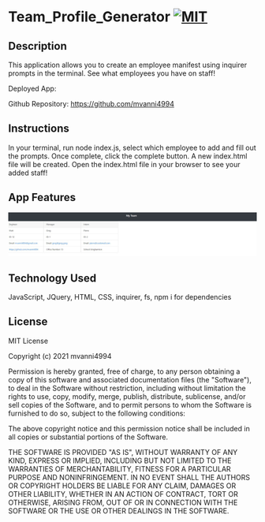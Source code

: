 # Team_Profile_Generator [![MIT](https://img.shields.io/badge/License-MIT-yellow.svg)](https://opensource.org/licenses/MIT)

## Description
This application allows you to create an employee manifest using inquirer prompts in the terminal. See what employees you have on staff!

Deployed App: 

Github Repository: https://github.com/mvanni4994

## Instructions
In your terminal, run node index.js, select which employee to add and fill out the prompts. Once complete, click the complete button. A new index.html file will be created. Open the index.html file in your browser to see your added staff!

## App Features

![Screenshot_Deployed_Website](https://github.com/mvanni4994/Team_Profile_Generator/blob/main/Capture.JPG?raw=true)

## Technology Used
JavaScript, JQuery, HTML, CSS, inquirer, fs, npm i for dependencies

## License

MIT License

Copyright (c) 2021 mvanni4994

Permission is hereby granted, free of charge, to any person obtaining a copy of this software and associated documentation files (the "Software"), to deal in the Software without restriction, including without limitation the rights to use, copy, modify, merge, publish, distribute, sublicense, and/or sell copies of the Software, and to permit persons to whom the Software is furnished to do so, subject to the following conditions:

The above copyright notice and this permission notice shall be included in all copies or substantial portions of the Software.

THE SOFTWARE IS PROVIDED "AS IS", WITHOUT WARRANTY OF ANY KIND, EXPRESS OR IMPLIED, INCLUDING BUT NOT LIMITED TO THE WARRANTIES OF MERCHANTABILITY, FITNESS FOR A PARTICULAR PURPOSE AND NONINFRINGEMENT. IN NO EVENT SHALL THE AUTHORS OR COPYRIGHT HOLDERS BE LIABLE FOR ANY CLAIM, DAMAGES OR OTHER LIABILITY, WHETHER IN AN ACTION OF CONTRACT, TORT OR OTHERWISE, ARISING FROM, OUT OF OR IN CONNECTION WITH THE SOFTWARE OR THE USE OR OTHER DEALINGS IN THE SOFTWARE.
